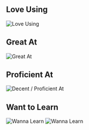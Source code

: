 ## Love Using

![Love Using](
https://skillicons.dev/icons?i=svelte,rust,ts,nodejs,pnpm,vite,neovim&perline=15
)


## Great At

![Great At](
https://skillicons.dev/icons?i=c,cs,cpp,css,html,js,express,react,solidjs,nextjs,tailwind,r,vscode&perline=15)


## Proficient At

![Decent / Proficient At](
https://skillicons.dev/icons?i=kotlin,py,dart,regex,sass,prisma,docker,postman,arduino,androidstudio&perline=15
)

## Want to Learn

![Wanna Learn](
https://skillicons.dev/icons?i=go,dotnet,swift,wasm,ocaml,redux,astro
)
![Wanna Learn](https://skillicons.dev/icons?i=,vue,alpinejs,remix,lit,htmx,scala,lua,haskell,elixir,graphql,redis,pytorch,bash,unreal,linux&perline=15)

